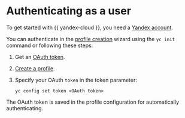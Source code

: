 # Authenticating as a user


To get started with {{ yandex-cloud }}, you need a [Yandex account](../../../iam/concepts/users/accounts.md#passport).

You can authenticate in the [profile creation](../profile/profile-create.md#interactive-create) wizard using the `yc init` command or following these steps:

1. Get an [OAuth token](../../../iam/concepts/authorization/oauth-token.md).


1. [Create a profile](../profile/profile-create.md#create).
1. Specify your OAuth `token` in the token parameter:
   ```
   yc config set token <OAuth token>
   ```

The OAuth token is saved in the profile configuration for automatically authenticating.



